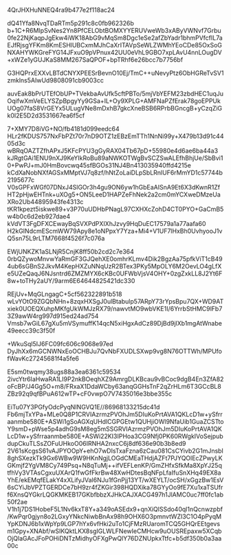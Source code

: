 4QrJHXHuNNEQ4ra9b477e2f118ac24

dQ41Yfa8NvqTDaRTm5p291c8c0fb962326b
b+1C+R6MIpSvNes2Yn8PfCELObtBOMXYYERUVweWb3xAByVWNvf7Grbu0fe22NjKaqpJgEkw4iWK18AbG9vMqSm8Dgc1eSe2afZbYadr1bhmPVfcfIL7aEJfRjsgYFKm8KmESHlUBCxmMJhCaXrITAVpSeWLZWMhYEoCDe85OxSoGNXAHYWKGreFYG14JFxuO9pVPnux42UU0eVhL9GBO7xpLAvU4nnLOugDV+xWZe1yGUJKaS8MM267SaQPOF+bpTRhf6e26bcc7b7756bf

G3HQPrxEXXvLBTdCNYXPEESrBevnO10Ej/TmC++uNevyPtz6ObHGReTvSV1zmklns5AIwUd9808091cb9003cc

auvEak8bPrUTEfObUP+TVekbaAvUfk5cftPBTo/5mjVbYEFM23zbdHEC1uqJuOqifwXmVeELYSZpBpgyYy9GSa+IL+Oy9XPLG+AMFNaPZfErak78goEPPUkUOg07faS8VrGEYx5ULugVNe8mDxhB7gkcXneBSB6RPrbBGncgB+yCzqZiGk0I2E5D2d3531667ea6f5cf

7+XMY7D8iVG+NO/fb4181d099eedc64
HLr2fKDUS757NxFbPZt70r7nD9OTZ1zEBzEmTTh1NnNi99y+X479b13d91c4405d3c
wBRqOAZTZfhAPxJ5KFcPYU3gGyRAX04Tb67pD+55980e4d6ae6ba44a3
kJRgtGAi1ENU9nXJ9KeYIkRoBu89aNWKOTWgBvSCZSwALEfhBhjUe/SbBvi10+PwPJ+mJ0HmBovcwq45sfBGOs31NJ4Bn413035940ffd4215e
kCdXaNobNXfAGSxMMptVJ7q8zf/hNtZoLaiDLpSbLRnlUF6rMmYD1c57744b2195677c
V0sGPFxWGf07DNxJ4SlGOr3h4gu9ON6yw1hGbEaAISnA9Et6X3dKwnR1ZfHT2pHjwEHTnk+uXOg5+ON5LeeD1HAPZeFhNek2a2cm0mYCXweDMzeUaXRo2Ub44895943fe4313c
tKR1kpezt5iskwe89+v3P70uUDHbPNagL97CXHXcZohD4CT0PYO+GaCmB5w4b0c6d2eb927dae4
kVdVT3FgDFXCEwayBqSVXPdPXIXhJzvy9HqDuEC17579a1a77aafa60
H2kGINdcmEScmWW79Apy8e1oNPpxY7Yza+Mi4+V1UF7lHxBh0UvhyooJ1vQ5sn75L9rLTM7668f4526f7c076a

EWjUNKZK1aSLNjR5CnjK8ff50b2cd2c7e364
0rbQZywoMnvwYaRmGF3GJQehXE0omhrKLmv4Dik2BgzAa75pfkViT1cB494ub6sGBnS2JkvM4KepHXZuNNqUzR2BTex3PKy5MpOLY6M2OevLO4gLfXe5UZeQaqJ6NJsntrd6ZMZMYX6cKBc0UFWbVjsV4OHY+0zgZxkLL8J2Yt6F8w+toTHy2aUY/9arm6E64644825421dc330

REjUv+MqGLngagC+5cf562322891b518
wLvYOtO9ZGQbNHn+8zqxHXSgJ0ulBtabulp57ARpY73rYpsBpu7QX+WD9ATxiek0UOEQXuhpMKfgUkWMJzRX79/nawvtMO9wbVKE1I/6YrrbStHMC9lFb73Z9awW4rg997d915ed24ad754
Vmsb7wGiL67gXu5mVSymuffK14qcN5xiHgxAdCz89DjBd9jlXb1mgAtWnabe49eecc39c3f50f

+WkuSql5IJ6FC09fc606c9068e97ed
DyJhXx6mGCNWNxEoOCHBJu7QvNbFXUDLSXwp9vg8N76OTTWh/MPUfofWavKc27245681f4a5fe6

E5sm0twqmy38ugs88a3ea6361c59534
2ivcYtr6IaHwaRA1LI9P2nkBOeqhXZ9AmrgDLKBcau9vBCoc9dgB4En3ZfA82oFcBP/J4Gg5O+m8/FRxaX1DdaWCby63anqGGHsTnF2qZrHLm6T3GCcBL8ZBz92q9qfBPuA612wTP+cF0vwpO7V7435016e3bbe355c

EiTu07Y3PGfyOdcPyqNINGVQ1E//86968133215dc41d
Fb6mjTxYPa+MLe0Q8P1CRVIAzrmzPVOhJm5DIuKoPrtAVA1QKLcD1w+ySfrraanmbe580E+ASWi1gSoAGXqUHdlCGPGEtw1QUHjiOWl9NfaUib1GuaZCSTtoY9smD+pWse5p4adhG9sM8eg5mSSGRVIAzrmzPVOhJm5DIuKoPrtAVA1QKLcD1w+ySfrraanmbe580E+ASWi22KI3IPHoa3CG9Nfj0PK60RWgkIVoSejpubdupCkuTLSsZOFuUHkoO06IRNHA2nxcC6j8df636e90b3b8ed9
2V61sKcgsS61vAJPYOOpY+ehO7wDIsTxaFzna6zCau081CsCYivb2G1mJnsbI8ghSXezkTk9Gx6WBw9W9HKnNgjLOGdCMEaTHdjAZFt7PJYQOlEcZPwyLKGKmjf2YgVM8Cy749Psq+N8qTuMj++ifVEFLenKP/GmZHfxSfkMa8XpYJ25qtfhVy3VTAsCgxuUXArQ1fwGfFkrBw48XwHDtesBqNFpLfaIfuSnXHq49EX8aYhE/ekEMqfELakY4xXLifyJVal6NJu1fGnPjj13YT/wXEYLT/ocSH/xGgzBw1EsV6sCYiJbVPZTGERDCe7bH9zr4fZKGir398HQDXika78GYyOo9fE7Xu1xaTSUfrf6XnsQYGkrLQGKMKEB17GKbfbbzXJHkCAJXACG497h1JlAMC0uc7ff0fc1ab50f2ae
V1h1j7DS1HobeF5L1Nv6kxT8Y+a349oASEdx9+qnXiQlSSdo40ql1nQcnwzpbf/KwPqr0gjyn8o2LGxyYNkcNiwbBnAx98h9OHX6O3pmnvtWZI3C1O4pPyqMYpKDNJ6b1xWpYp9LGP7hYx6vfHki2uTo1CjFMzRUaromTCQ5GHQrEEtgevsm1Gpy+XNAbf/wSIKQktLKX8sgIGLWLFNewIeCMHcw9uOUSREpaxw5XCqbOjQlaGAcJFoPOHiDNTzMidhyOFXgPwQlY76DZNUpkxTtfc+b5df350b0a3aa00c

